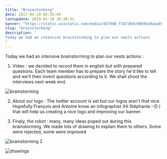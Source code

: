 ```yaml
---
title: "Brainstorming"
date: 2017-04-29 05:35:49
lastupdate: 2019-01-19 10:30:31
banner: "https://static.wixstatic.com/media/4d79d8_f16726dc99b94a9aaa5964b27c9eb42c~mv2.gif"
slug: "brainstorming"
description: " 
Today we had an intensive brainstorming to plan our nexts actions
"
---
```

Today we had an intensive brainstorming to plan our nexts actions :

1) Video : we decided to record them in english but with prepared questions. Each team member has to prepare the story he'd like to tell and we'll then invent questions according to it. We shall shoot the interviews next week end.

![brainstorming](https://static.werobot.fr/blog/bob-ross/5bf193822d53e.gif)

2) About our logo : The twitter account is set but our logos aren't that nice. Hopefully François and Antoine know an infographist  (Hi Stéphanie :-D ) that will help us creating a nice logo and improving our banner. 

3) Finaly, the robot : many, many ideas poped out during this brainstorming. We made lots of drawing to explain them to others. Some were rejected, some were improved

![brainstorming 2](https://static.werobot.fr/blog/bob-ross/5bf1949961871.gif)

![drawings](https://static.werobot.fr/blog/bob-ross/5c3e46c3d6d49/50.jpg)
    